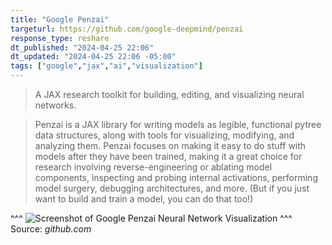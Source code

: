 ```yaml
---
title: "Google Penzai"
targeturl: https://github.com/google-deepmind/penzai
response_type: reshare
dt_published: "2024-04-25 22:06"
dt_updated: "2024-04-25 22:06 -05:00"
tags: ["google","jax","ai","visualization"]
---
```


> A JAX research toolkit for building, editing, and visualizing neural networks.

> Penzai is a JAX library for writing models as legible, functional pytree data structures, along with tools for visualizing, modifying, and analyzing them. Penzai focuses on making it easy to do stuff with models after they have been trained, making it a great choice for research involving reverse-engineering or ablating model components, inspecting and probing internal activations, performing model surgery, debugging architectures, and more. (But if you just want to build and train a model, you can do that too!)

^^^
![Screenshot of Google Penzai Neural Network Visualization](https://github.com/google-deepmind/penzai/raw/main/docs/_static/readme_teaser.png)
^^^ Source: *github.com*